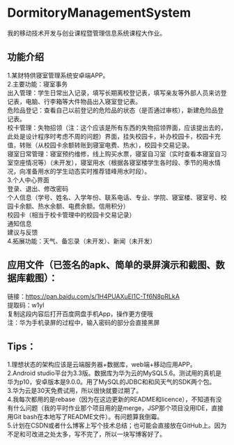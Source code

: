 # DormitoryManagementSystem
我的移动技术开发与创业课程暨管理信息系统课程大作业。

## 功能介绍
1.某财特供寝室管理系统安卓端APP。  
2.主要功能：寝室事务  
出入管理：学生日常出入记录，填写长期离校登记表，填写亲友等外部人员来访登记表，电脑、行李箱等大件物品出入寝室登记表。  
危险品登记：查看自己以前登记的危险品的状态（是否通过审核），新建危险品登记表。  
校卡管理：失物招领（注：这个应该是所有东西的失物招领界面，应该提出去的，此处是设计程序时考虑不周的问题）界面，挂失校园卡，补办校园卡，校园卡充值，转账（从校园卡余额转账到寝室电费、热水），校园卡交易记录。  
寝室日常管理：寝室预约维修，线上购买水票，寝室自习室（实时查看本寝室自习室空座情况等）（未开发），寝室用水（根据各寝室楼学生各时段、季节的用水情况，向准备用水的学生动态实时推荐错峰用水时段）。  
3.个人中心界面  
登录、退出、修改密码  
个人信息（学号、姓名、入学年份、联系电话、专业、学院、寝室楼、寝室号、校园卡余额、热水余额、电费余额。信用积分）  
校园卡（相当于校卡管理中的校园卡交易记录）  
通知信息  
建议与反馈  
4.拓展功能：天气、备忘录（未开发）、新闻（未开发）  

## 应用文件（已签名的apk、简单的录屏演示和截图、数据库截图）：
链接：https://pan.baidu.com/s/1H4PUAXuEI1C-Tf6N8pRLkA  
提取码：w1yl  
复制这段内容后打开百度网盘手机App，操作更方便哦  
注：华为手机录屏的过程中，输入密码的部分会直接黑屏 

## Tips：
1.理想状态的架构应该是云端服务器+数据库，web端+移动应用APP。    
2.Android studio平台为3.3版。数据库为华为云的MySQL5.6。测试用的真机是华为p10，安卓版本是9.0.0。用了MySQL的JDBC和和风天气的SDK两个包。  
3.华为云是30天免费试用，所以很快就要过期了。  
4.我每次都用的是rebase（因为在这边更新的README和licence），不知道有没有什么问题（我的平时作业那个项目用的是merge，JSP那个项目没用IDE，直接用Git bash在本地写了README文件）。有问题算我倒霉。  
5.计划在CSDN或者什么博客上写个技术总结；也可能会直接放在GitHub上。因为不足和可改进之处太多，写不完了，所以一块写博客好了。
